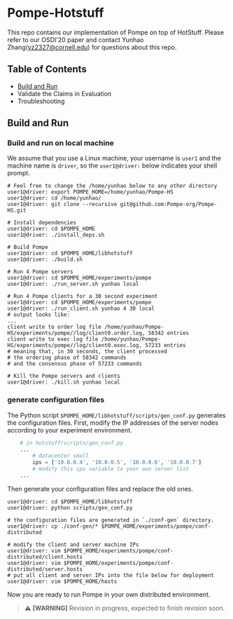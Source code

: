 # Pompe-Hotstuff

This repo contains our implementation of Pompe on top of HotStuff. Please refer to our OSDI'20 paper and contact Yunhao Zhang(yz2327@cornell.edu) for questions about this repo.

## Table of Contents

* [Build and Run](https://github.com/Pompe-org/Pompe-HS/blob/master/README.md#build-and-run)
* Validate the Claims in Evaluation
* Troubleshooting

## Build and Run
### Build and run on local machine

We assume that you use a Linux machine, your username is `user1` and the machine name is `driver`, so the `user1@driver:` below indicates your shell prompt. 


```shell
# Feel free to change the /home/yunhao below to any other directory
user1@driver: export POMPE_HOME=/home/yunhao/Pompe-HS
user1@driver: cd /home/yunhao/
user1@driver: git clone --recursive git@github.com:Pompe-org/Pompe-HS.git

# Install dependencies
user1@driver: cd $POMPE_HOME
user1@driver: ./install_deps.sh

# Build Pompe
user1@driver: cd $POMPE_HOME/libhotstuff
user1@driver: ./build.sh

# Run 4 Pompe servers
user1@driver: cd $POMPE_HOME/experiments/pompe
user1@driver: ./run_server.sh yunhao local

# Run 4 Pompe clients for a 30 second experiment
user1@driver: cd $POMPE_HOME/experiments/pompe
user1@driver: ./run_client.sh yunhao 4 30 local
# output looks like:
...
client write to order log file /home/yunhao/Pompe-HS/experiments/pompe//log/client0.order.log, 58342 entries
client write to exec log file /home/yunhao/Pompe-HS/experiments/pompe//log/client0.exec.log, 57233 entries
# meaning that, in 30 seconds, the client processed 
# the ordering phase of 58342 commands
# and the consensus phase of 57233 commands

# Kill the Pompe servers and clients
user1@driver: ./kill.sh yunhao local
```

### generate configuration files

The Python script `$POMPE_HOME/libhotstuff/scripts/gen_conf.py` generates the configuration files. First, modify the IP addresses of the server nodes according to your experiment environment.

```python
    # in hotstuff/scripts/gen_conf.py
    ...
        # datacenter small
        ips = ['10.0.0.4', '10.0.0.5', '10.0.0.6', '10.0.0.7']
        # modify this ips variable to your own server list
    ...
```

Then generate your configuration files and replace the old ones.

```shell
user1@driver: cd $POMPE_HOME/libhotstuff
user1@driver: python scripts/gen_conf.py

# the configuration files are generated in `./conf-gen` directory. 
user1@driver: cp ./conf-gen/* $POMPE_HOME/experiments/pompe/conf-distributed

# modify the client and server machine IPs
user1@driver: vim $POMPE_HOME/experiments/pompe/conf-distributed/client.hosts
user1@driver: vim $POMPE_HOME/experiments/pompe/conf-distributed/server.hosts
# put all client and server IPs into the file below for deployment
user1@driver: vim $POMPE_HOME/hosts
```

Now you are ready to run Pompe in your own distributed environment.

> :warning: **[WARNING]** Revision in progress, expected to finish revision soon.
